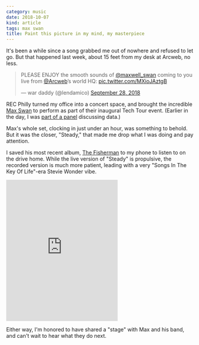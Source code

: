 ```yaml
---
category: music
date: 2018-10-07
kind: article
tags: max swan
title: Paint this picture in my mind, my masterpiece
---
```


It's been a while since a song grabbed me out of nowhere and refused to let go. But that happened last week, about 15 feet from my desk at Arcweb, no less.

<blockquote class="twitter-tweet" data-lang="en"><p lang="en" dir="ltr">PLEASE ENJOY the smooth sounds of <a href="https://twitter.com/maxwell_swan?ref_src=twsrc%5Etfw">@maxwell_swan</a> coming to you live from <a href="https://twitter.com/Arcweb?ref_src=twsrc%5Etfw">@Arcweb</a>’s world HQ: <a href="https://t.co/MXioJAztgB">pic.twitter.com/MXioJAztgB</a></p>&mdash; war daddy (@lendamico) <a href="https://twitter.com/lendamico/status/1045734990321864704?ref_src=twsrc%5Etfw">September 28, 2018</a></blockquote> <script async src="https://platform.twitter.com/widgets.js" charset="utf-8"></script>

REC Philly turned my office into a concert space, and brought the incredible [Max Swan](https://www.instagram.com/maxwell_swan/) to perform as part of their inaugural Tech Tour event. (Earlier in the day, I was [part of a panel](http://lendami.co/speaking/2018-09-28/tech-tour/) discussing data.)

Max's whole set, clocking in just under an hour, was something to behold. But it was the closer, "Steady," that made me drop what I was doing and pay attention.

I saved his most recent album, [The Fisherman](https://open.spotify.com/album/0v6Fl7UmL85nApe2hwTnzI?si=IGzTDRIdSL6gC_EQ6Sg67A) to my phone to listen to on the drive home. While the live version of "Steady" is propulsive, the recorded version is much more patient, leading with a very "Songs In The Key Of Life"-era Stevie Wonder vibe.

<iframe src="https://open.spotify.com/embed/track/36CJwEmx7gkmYgz5T6tGcT" width="300" height="380" frameborder="0" allowtransparency="true" allow="encrypted-media"></iframe>

Either way, I'm honored to have shared a "stage" with Max and his band, and can't wait to hear what they do next.
